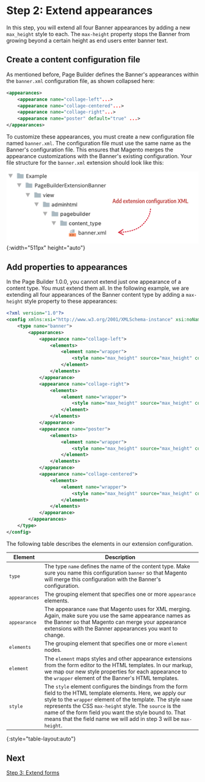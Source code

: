 # Step 2: Extend appearances

In this step, you will extend all four Banner appearances by adding a new `max_height` style to each. The `max-height` property stops the Banner from growing beyond a certain height as end users enter banner text.

## Create a content configuration file

As mentioned before, Page Builder defines the Banner's appearances within the `banner.xml` configuration file, as shown collapsed here:

```xml
<appearances>
    <appearance name="collage-left"...>
    <appearance name="collage-centered"...>
    <appearance name="collage-right"...>
    <appearance name="poster" default="true" ...>
</appearances>
```

To customize these appearances, you must create a new configuration file named `banner.xml`. The configuration file must use the same name as the Banner's configuration file. This ensures that Magento merges the appearance customizations with the Banner's existing configuration. Your file structure for the `banner.xml` extension should look like this:

![Extension config file structure](../images/appearance-extension-config-file.png){:width="511px" height="auto"}

## Add properties to appearances

In the Page Builder 1.0.0, you cannot extend just one appearance of a content type. You must extend them all. In the following example, we are extending all four appearances of the Banner content type by adding a `max-height` style property to these appearances:

```xml
<?xml version="1.0"?>
<config xmlns:xsi="http://www.w3.org/2001/XMLSchema-instance" xsi:noNamespaceSchemaLocation="urn:magento:module:Magento_PageBuilder:etc/content_types.xsd">
    <type name="banner">
        <appearances>
            <appearance name="collage-left">
                <elements>
                    <element name="wrapper">
                        <style name="max_height" source="max_height" converter="Magento_PageBuilder/js/converter/style/remove-px"/>
                    </element>
                </elements>
            </appearance>
            <appearance name="collage-right">
                <elements>
                    <element name="wrapper">
                        <style name="max_height" source="max_height" converter="Magento_PageBuilder/js/converter/style/remove-px"/>
                    </element>
                </elements>
            </appearance>
            <appearance name="poster">
                <elements>
                    <element name="wrapper">
                        <style name="max_height" source="max_height" converter="Magento_PageBuilder/js/converter/style/remove-px"/>
                    </element>
                </elements>
            </appearance>
            <appearance name="collage-centered">
                <elements>
                    <element name="wrapper">
                        <style name="max_height" source="max_height" converter="Magento_PageBuilder/js/converter/style/remove-px"/>
                    </element>
                </elements>
            </appearance>
        </appearances>
    </type>
</config>
```

The following table describes the elements in our extension configuration.

| Element       | Description                                                  |
| ------------- | ------------------------------------------------------------ |
| `type`        | The type `name` defines the name of the content type. Make sure you name this configuration `banner` so that Magento will merge this configuration with the Banner's configuration. |
| `appearances` | The grouping element that specifies one or more `appearance` elements. |
| `appearance`  | The appearance `name` that Magento uses for XML merging. Again, make sure you use the same appearance names as the Banner so that Magento can merge your appearance extensions with the Banner appearances you want to change. |
| `elements`    | The grouping element that specifies one or more `element` nodes. |
| `element`     | The `element` maps styles and other appearance extensions from the form editor to the HTML templates. In our markup, we map our new style properties for each appearance to the `wrapper` element of the Banner's HTML templates. |
| `style`       | The `style` element configures the bindings from the form field to the HTML template elements. Here, we apply our style to the `wrapper` element of the template. The style `name` represents the CSS `max-height` style. The `source` is the name of the form field you want the style bound to. That means that the field name we will add in step 3 will be `max-height`. |
{:style="table-layout:auto"}

## Next

[Step 3: Extend forms](step-3-extend-forms.md) 

